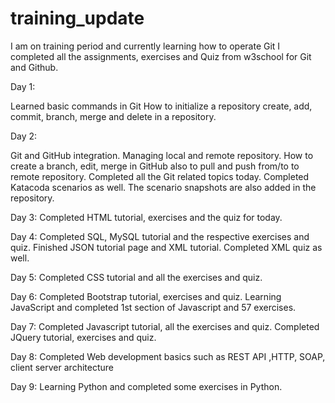 # training_update
I am on training period and currently learning how to operate Git
I completed all the assignments, exercises and Quiz from w3school for Git and Github.


Day 1:

Learned basic commands in Git
How to initialize a repository
create, add, commit, branch, merge and delete in a repository.


Day 2:

Git and GitHub integration.
Managing local and remote repository.
How to create a branch, edit, merge in GitHub also to pull and push from/to to remote repository.
Completed all the Git related topics today. 
Completed Katacoda scenarios as well. The scenario snapshots are also added in the repository.


Day 3:
Completed HTML tutorial, exercises and the quiz for today.

Day 4:
Completed SQL, MySQL tutorial and the respective exercises and quiz.
Finished JSON tutorial page and XML tutorial.
Completed XML quiz as well. 

Day 5:
Completed CSS tutorial and all the exercises and quiz.

Day 6:
Completed Bootstrap tutorial, exercises and quiz.
Learning JavaScript and completed 1st section of Javascript and 57 exercises.

Day 7:
Completed Javascript tutorial, all the exercises and quiz.
Completed JQuery tutorial, exercises and quiz.

Day 8: 
Completed Web development basics such as REST API ,HTTP, SOAP, client server architecture

Day 9:
Learning Python and completed some exercises in Python.

